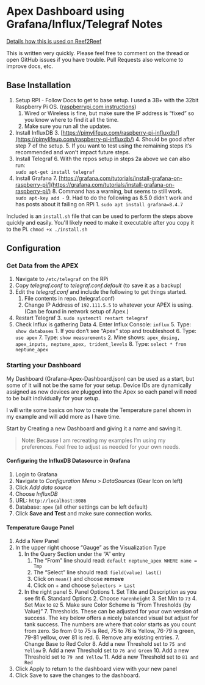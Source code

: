 # Apex Dashboard using Grafana/Influx/Telegraf Notes

[Details how this is used on Reef2Reef](https://www.reef2reef.com/threads/dashboard-and-data-gave-me-a-successful-tank.908217/)

This is written very quickly.  Please feel free to comment on the thread or open GitHub issues if you have trouble.  Pull Requests also welcome to improve docs, etc.

## Base Installation

1. Setup RPI - Follow Docs to get to base setup.  I used a 3B+ with the 32bit Raspberry Pi OS. ([raspberrypi.com instructions](https://www.raspberrypi.com/documentation/computers/getting-started.html))
    1. Wired or Wireless is fine, but make sure the IP address is “fixed” so you know where to find it all the time.
    2. Make sure you run all the updates.
2. Install InfluxDB
    3. [https://pimylifeup.com/raspberry-pi-influxdb/](https://pimylifeup.com/raspberry-pi-influxdb/)
    4. Should be good after step 7 of the setup.
    5. If you want to test using the remaining steps it’s recommended and won’t impact future steps.
3. Install Telegraf
    6. With the repos setup in steps 2a above we can also run: \
`sudo apt-get install telegraf`
4. Install Grafana
    7. [https://grafana.com/tutorials/install-grafana-on-raspberry-pi/](https://grafana.com/tutorials/install-grafana-on-raspberry-pi/)
    8. Command has a warning, but seems to still work. \
`sudo apt-key add -`
    9. Had to do the following as 8.5.0 didn’t work and has posts about it failing on RPi
        1. `sudo apt install grafana=8.4.7`


Included is an `install.sh` file that can be used to perform the steps above quickly and easily.  You'll likely need to make it executable after you copy it to the Pi.  `chmod +x ./install.sh`


## Configuration

### Get Data from the APEX

1. Navigate to `/etc/telegraf` on the RPi
2. Copy _telegraf.conf_ to _telegraf.conf.default_ (to save it as a backup)
3. Edit the _telegraf.conf_ and include the following to get things started.
    1. File contents in repo. (telegraf.conf)
    2. Change IP Address of `192.111.5.5` to whatever your APEX is using. (Can be found in network setup of Apex.)
4. Restart Telegraf
    3. `sudo systemctl restart telegraf`
5. Check Influx is gathering Data
    4. Enter Influx Console: `influx`
    5. Type: `show databases`
        1. If you don’t see “Apex” stop and troubleshoot
    6. Type: `use apex`
    7. Type: `show measurements`
        2. Mine shows: `apex_dosing, apex_inputs, neptune_apex, trident_levels`
    8. Type: `select * from neptune_apex`


### Starting your Dashboard

My Dashboard (Grafana-Apex-Dashboard.json) can be used as a start, but some of it will not be the same for your setup.  Device IDs are dynamically assigned as new devices are plugged into the Apex so each panel will need to be built individually for your setup.

I will write some basics on how to create the Temperature panel shown in my example and will add more as I have time.  

Start by Creating a new Dashboard and giving it a name and saving it.

> Note: Because I am recreating my examples I’m using my preferences.  Feel free to adjust as needed for your own needs.


#### Configuring the InfluxDB Datasource in Grafana

1. Login to Grafana
1. Navigate to _Configuration Menu_ > _DataSources_ (Gear Icon on left)
1. Click _Add data source_
1. Choose _InfluxDB_
1. URL: `http://localhost:8086`
1. Database: `apex`
    (all other settings can be left default)
1. Click **Save and Test** and make sure connection works.


#### Temperature Gauge Panel

1. Add a New Panel
2. In the upper right choose “Gauge” as the Visualization Type
    1. In the Query Section under the “A” entry
        1. The “From” line should read: `default neptune_apex WHERE name = Tmp`
        2. The “Select” line should read: `field(value) last()`
        3. Click on `mean()` and choose **remove**
        4. Click on + and choose `Selectors > Last`
    2. In the right panel
        5. Panel Options
            1. Set Title and Description as you see fit
        6. Standard Options
            2. Choose `Farenheight`
            3. Set Min to `73`
            4. Set Max to `82`
            5. Make sure Color Scheme is “From Thresholds (by Value)”
        7. Thresholds.  These can be adjusted for your own version of success.  The key below offers a nicely balanced visual but adjust for tank success. The numbers are where that color starts as you count from zero.  So from 0 to 75 is Red, 75 to 76 is Yellow, 76-79 is green, 79-81 yellow, over 81 is red.
            6. Remove any existing entries.
            7. Change Base to Red Color
            8. Add a new Threshold set to `75 and Yellow`
            9. Add a new Threshold set to `76 and Green`
            10. Add a new Threshold set to `79 and Yellow`
            11. Add a new Threshold set to `81 and Red`
3. Click Apply to return to the dashboard view with your new panel
4. Click Save to save the changes to the dashboard.
